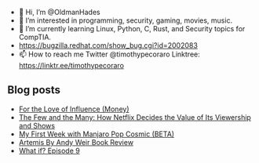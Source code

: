 - 👋 Hi, I’m @OldmanHades
- 👀 I’m interested in programming, security, gaming, movies, music.
- 🌱 I’m currently learning Linux, Python, C, Rust, and Security topics for CompTIA.
- https://bugzilla.redhat.com/show_bug.cgi?id=2002083
- 📫 How to reach me Twitter @timothypecoraro
Linktree: https://linktr.ee/timothypecoraro

## Blog posts
<!-- BLOG-POST-LIST:START -->
- [For the Love of Influence (Money)](https://medium.com/@timothypecoraro/for-the-love-of-influence-money-f238b060bdff?source=rss-5097f5c9b801------2)
- [The Few and the Many: How Netflix Decides the Value of Its Viewership and Shows](https://medium.com/@timothypecoraro/the-few-and-the-many-how-netflix-decides-the-value-of-its-viewership-and-shows-f4c61aec17af?source=rss-5097f5c9b801------2)
- [My First Week with Manjaro Pop Cosmic (BETA)](https://medium.com/@timothypecoraro/my-first-week-with-manjaro-pop-cosmic-beta-1b43bf0118f1?source=rss-5097f5c9b801------2)
- [Artemis By Andy Weir Book Review](https://medium.com/@timothypecoraro/artemis-by-andy-weir-book-review-7fe2648e9343?source=rss-5097f5c9b801------2)
- [What if? Episode 9](https://medium.com/@timothypecoraro/what-if-episode-9-1d6280e7c4bb?source=rss-5097f5c9b801------2)
<!-- BLOG-POST-LIST:END -->

